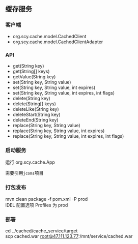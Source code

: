 ## 缓存服务


### 客户端
* org.scy.cache.model.CachedClient
* org.scy.cache.model.CachedClientAdapter

### API
* get(String key)
* get(String[] keys)
* getValue(String key)
* set(String key, String value)
* set(String key, String value, int expires)
* set(String key, String value, int expires, int flags)
* delete(String key)
* delete(String[] keys)
* deleteLike(String key)
* deleteStart(String key)
* deleteEnd(String key)
* replace(String key, String value)
* replace(String key, String value, int expires)
* replace(String key, String value, int expires, int flags)


### 启动服务
运行 org.scy.cache.App

需要引用`jcoms`项目

### 打包发布
mvn clean package -f pom.xml -P prod   
IDEL 配置选项 Profiles 为 prod

### 部署
cd ../cached/cache_service/target   
scp cached.war root@47.111.123.77:/mnt/service/cached.war
